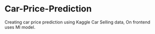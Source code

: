# Car-Price-Prediction

Creating car price prediction using Kaggle Car Selling data, On frontend uses Ml model.
